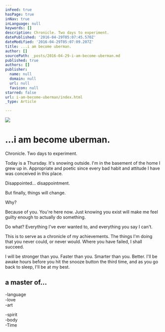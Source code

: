 ```yaml
---
inFeed: true
hasPage: true
inNav: true
inLanguage: null
keywords: []
description: Chronicle. Two days to experiment.
datePublished: '2016-04-29T05:07:45.570Z'
dateModified: '2016-04-29T05:07:09.207Z'
title: ...i am become uberman.
author: []
sourcePath: _posts/2016-04-29-i-am-become-uberman.md
published: true
authors: []
publisher:
  name: null
  domain: null
  url: null
  favicon: null
starred: false
url: i-am-become-uberman/index.html
_type: Article

---
```

![](https://the-grid-user-content.s3-us-west-2.amazonaws.com/189bff8f-bb88-4f72-a5e0-013ae8edb211.png)

# ...i am become uberman.

Chronicle. Two days to experiment.

Today is a Thursday. It's snowing outside. I'm in the basement of the home I grew up in. Appropriate and poetic since every bad habit and attitude I have was conceived in this place.

Disappointed... disappointment.

But finally, things will change.

Why?

Because of you. You're here now. Just knowing you exist will make me feel guilty enough to actually do something. 

Do what? Everything I've ever wanted to, and everything you say I can't.

This is to serve as a chronicle of my achievements. The things I'm doing that you never could, or never would. Where you have failed, I shall succeed. 

I will be stronger than you. Faster than you. Smarter than you. Better. I'll be awake hours before you hit the snooze button the third time, and as you go back to sleep, I'll be at my best.

## a master of...

-language  
-love  
-art

-spirit  
-body  
-Time
